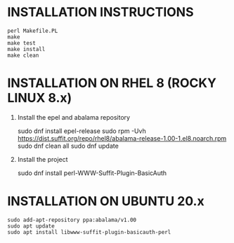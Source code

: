 # INSTALLATION INSTRUCTIONS

    perl Makefile.PL
    make
    make test
    make install
    make clean

# INSTALLATION ON RHEL 8 (ROCKY LINUX 8.x)

1. Install the epel and abalama repository

    sudo dnf install epel-release
    sudo rpm -Uvh https://dist.suffit.org/repo/rhel8/abalama-release-1.00-1.el8.noarch.rpm
    sudo dnf clean all
    sudo dnf update

2. Install the project

    sudo dnf install perl-WWW-Suffit-Plugin-BasicAuth

# INSTALLATION ON UBUNTU 20.x

    sudo add-apt-repository ppa:abalama/v1.00
    sudo apt update
    sudo apt install libwww-suffit-plugin-basicauth-perl
